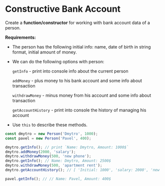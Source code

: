# Constructive Bank Account

Create a **function/constructor** for working with bank account data of a person.

**Requirements:**

- The person has the following initial info: name, date of birth in string format, initial amount of money.
- We can do the following options with person:

    `getInfo` - print into console info about the current person

    `addMoney` - plus money to his bank account and some info about transaction

    `withdrawMoney` - minus money from his account and some info about transaction

    `getAccountHistory` - print into console the history of managing his account

- Use `this` to describe these methods.


```js
const dmytro = new Person('Dmytro', 1000);
const pavel = new Person('Pavel', 400);

dmytro.getInfo(); // print `Name: Dmytro, Amount: 1000$`
dmytro.addMoney(2000, 'salary');
dmytro.withdrawMoney(500, 'new phone');
dmytro.getInfo(); // Name: Dmytro, Amount: 2500$
dmytro.withdrawMoney(500, 'apartment rent');
dmytro.getAccountHistory(); // [ 'Initial: 1000', 'salary: 2000', 'new phone: -500', 'apartment rent: -500']

pavel.getInfo(); // // Name: Pavel, Amount: 400$
```
